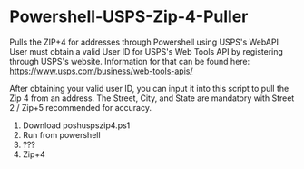 # Powershell-USPS-Zip-4-Puller
Pulls the ZIP+4 for addresses through Powershell using USPS's WebAPI
User must obtain a valid User ID for USPS's Web Tools API by registering through USPS's website. Information for that can be found here: https://www.usps.com/business/web-tools-apis/

After obtaining your valid user ID, you can input it into this script to pull the Zip 4 from an address. The Street, City, and State are mandatory with Street 2 / Zip+5 recommended for accuracy.

1. Download poshuspszip4.ps1
2. Run from powershell
3. ???
4. Zip+4
